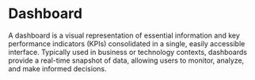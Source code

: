 # Dashboard
A dashboard is a visual representation of essential information and key performance indicators (KPIs) consolidated in a single, easily accessible interface. Typically used in business or technology contexts, dashboards provide a real-time snapshot of data, allowing users to monitor, analyze, and make informed decisions.
